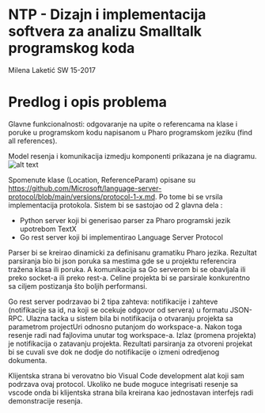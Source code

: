 # NTP - Dizajn i implementacija softvera za analizu Smalltalk programskog koda

Milena Laketić SW 15-2017

# Predlog i opis problema

Glavne funkcionalnosti: odgovaranje na upite o referencama na klase i poruke u programskom kodu napisanom u Pharo programskom jeziku (find all references).

Model resenja i komunikacija izmedju komponenti prikazana je na diagramu. 
![alt text](https://github.com/specnazm/smalltalk-parser/blob/main/components.png?raw=true)

Spomenute klase (Location, ReferenceParam) opisane su https://github.com/Microsoft/language-server-protocol/blob/main/versions/protocol-1-x.md. Po tome bi se vrsila implementacija protokola.
Sistem bi se sastojao od 2 glavna dela : 
- Python server koji bi generisao parser za Pharo programski jezik upotrebom TextX
- Go rest server koji bi implementirao Language Server Protocol

Parser bi se kreirao dinamicki za definisanu gramatiku Pharo jezika. Rezultat parsiranja bio bi json poruka sa mestima gde se u projektu referencira tražena klasa ili poruka.
A komunikacija sa Go serverom bi se obavljala ili preko socket-a ili preko rest-a. Celine projekta bi se parsirale konkurentno sa ciljem postizanja što boljih performansi.

Go rest server podrzavao bi 2 tipa zahteva: notifikacije i zahteve (notifikacije sa id, na koji se ocekuje odgovor od servera) u formatu JSON-RPC. Ulazna tacka u sistem bila bi notifikacija o otvaranju projekta sa parametrom projectUri odnosno putanjom do workspace-a. Nakon toga resenje radi nad fajlovima unutar tog workspace-a. Izlaz (promena projekta) je notifikacija o zatavanju projekta. Rezultati parsiranja za otvoreni projekat bi se cuvali sve dok ne dodje do notifikacije o izmeni odredjenog dokumenta.

Klijentska strana bi verovatno bio Visual Code development alat koji sam podrzava ovaj protocol. Ukoliko ne bude moguce integrisati resenje sa vscode onda bi klijentska strana bila kreirana kao jednostavan interfejs radi demonstracije resenja.


